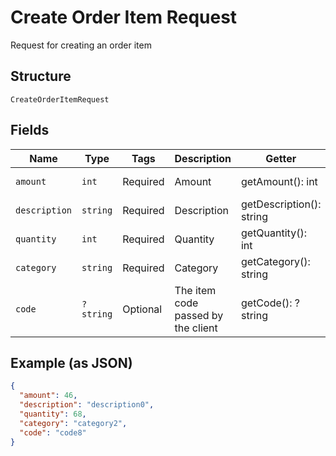 
# Create Order Item Request

Request for creating an order item

## Structure

`CreateOrderItemRequest`

## Fields

| Name | Type | Tags | Description | Getter | Setter |
|  --- | --- | --- | --- | --- | --- |
| `amount` | `int` | Required | Amount | getAmount(): int | setAmount(int amount): void |
| `description` | `string` | Required | Description | getDescription(): string | setDescription(string description): void |
| `quantity` | `int` | Required | Quantity | getQuantity(): int | setQuantity(int quantity): void |
| `category` | `string` | Required | Category | getCategory(): string | setCategory(string category): void |
| `code` | `?string` | Optional | The item code passed by the client | getCode(): ?string | setCode(?string code): void |

## Example (as JSON)

```json
{
  "amount": 46,
  "description": "description0",
  "quantity": 68,
  "category": "category2",
  "code": "code8"
}
```

